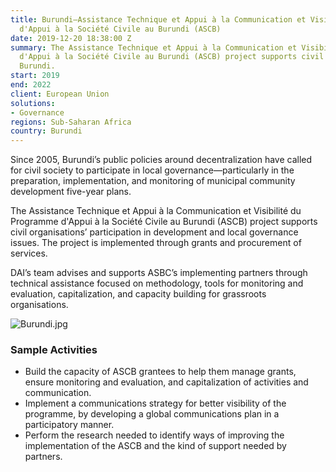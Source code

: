 ```yaml
---
title: Burundi—Assistance Technique et Appui à la Communication et Visibilité du Programme
  d'Appui à la Société Civile au Burundi (ASCB)
date: 2019-12-20 18:38:00 Z
summary: The Assistance Technique et Appui à la Communication et Visibilité du Programme
  d'Appui à la Société Civile au Burundi (ASCB) project supports civil society in
  Burundi.
start: 2019
end: 2022
client: European Union
solutions:
- Governance
regions: Sub-Saharan Africa
country: Burundi
---
```


Since 2005, Burundi’s public policies around decentralization have called for civil society to participate in local governance—particularly in the preparation, implementation, and monitoring of municipal community development five-year plans. 

The Assistance Technique et Appui à la Communication et Visibilité du Programme d'Appui à la Société Civile au Burundi (ASCB) project supports civil organisations’ participation in development and local governance issues. The project is implemented through grants and procurement of services. 

DAI’s team advises and supports ASBC’s implementing partners through technical assistance focused on methodology, tools for monitoring and evaluation, capitalization, and capacity building for grassroots organisations. 

![Burundi.jpg](/uploads/Burundi.jpg)

### Sample Activities

* Build the capacity of ASCB grantees to help them manage grants, ensure monitoring and evaluation, and capitalization of activities and communication.
* Implement a communications strategy for better visibility of the programme, by developing a global communications plan in a participatory manner.
* Perform the research needed to identify ways of improving the implementation of the ASCB and the kind of support needed by partners.